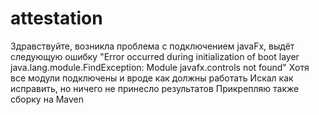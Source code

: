 # attestation
Здравствуйте, возникла проблема с подключением javaFx, выдёт следующую ошибку 
"Error occurred during initialization of boot layer
 java.lang.module.FindException: Module javafx.controls not found"
Хотя все модули подключены и вроде как должны работать
Искал как исправить, но ничего не принесло результатов
Прикрепляю также сборку на Maven 
